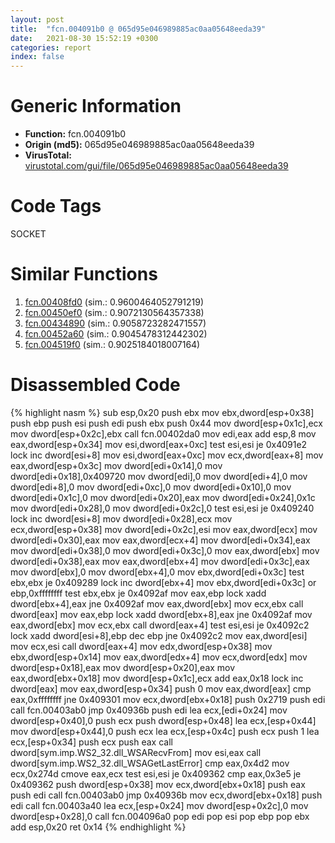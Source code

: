 ```yaml
---
layout: post
title:  "fcn.004091b0 @ 065d95e046989885ac0aa05648eeda39"
date:   2021-08-30 15:52:19 +0300
categories: report
index: false
---
```


# Generic Information
- **Function:** fcn.004091b0
- **Origin (md5):** 065d95e046989885ac0aa05648eeda39
- **VirusTotal:** [virustotal.com/gui/file/065d95e046989885ac0aa05648eeda39][virustotal_ref]

# Code Tags
<span class="tag" id="SOCKET">SOCKET</span>


# Similar Functions

1. [fcn.00408fd0][similar_1_ref] (sim.: 0.9600464052791219)
2. [fcn.00450ef0][similar_2_ref] (sim.: 0.9072130564357338)
3. [fcn.00434890][similar_3_ref] (sim.: 0.9058723282471557)
4. [fcn.00452a60][similar_4_ref] (sim.: 0.9045478312442302)
5. [fcn.004519f0][similar_5_ref] (sim.: 0.9025184018007164)


# Disassembled Code

{% highlight nasm %}
sub esp,0x20
push ebx
mov ebx,dword[esp+0x38]
push ebp
push esi
push edi
push ebx
push 0x44
mov dword[esp+0x1c],ecx
mov dword[esp+0x2c],ebx
call fcn.00402da0
mov edi,eax
add esp,8
mov eax,dword[esp+0x34]
mov esi,dword[eax+0xc]
test esi,esi
je 0x4091e2
lock inc dword[esi+8]
mov esi,dword[eax+0xc]
mov ecx,dword[eax+8]
mov eax,dword[esp+0x3c]
mov dword[edi+0x14],0
mov dword[edi+0x18],0x409720
mov dword[edi],0
mov dword[edi+4],0
mov dword[edi+8],0
mov dword[edi+0xc],0
mov dword[edi+0x10],0
mov dword[edi+0x1c],0
mov dword[edi+0x20],eax
mov dword[edi+0x24],0x1c
mov dword[edi+0x28],0
mov dword[edi+0x2c],0
test esi,esi
je 0x409240
lock inc dword[esi+8]
mov dword[edi+0x28],ecx
mov ecx,dword[esp+0x38]
mov dword[edi+0x2c],esi
mov eax,dword[ecx]
mov dword[edi+0x30],eax
mov eax,dword[ecx+4]
mov dword[edi+0x34],eax
mov dword[edi+0x38],0
mov dword[edi+0x3c],0
mov eax,dword[ebx]
mov dword[edi+0x38],eax
mov eax,dword[ebx+4]
mov dword[edi+0x3c],eax
mov dword[ebx],0
mov dword[ebx+4],0
mov ebx,dword[edi+0x3c]
test ebx,ebx
je 0x409289
lock inc dword[ebx+4]
mov ebx,dword[edi+0x3c]
or ebp,0xffffffff
test ebx,ebx
je 0x4092af
mov eax,ebp
lock xadd dword[ebx+4],eax
jne 0x4092af
mov eax,dword[ebx]
mov ecx,ebx
call dword[eax]
mov eax,ebp
lock xadd dword[ebx+8],eax
jne 0x4092af
mov eax,dword[ebx]
mov ecx,ebx
call dword[eax+4]
test esi,esi
je 0x4092c2
lock xadd dword[esi+8],ebp
dec ebp
jne 0x4092c2
mov eax,dword[esi]
mov ecx,esi
call dword[eax+4]
mov edx,dword[esp+0x38]
mov ebx,dword[esp+0x14]
mov eax,dword[edx+4]
mov ecx,dword[edx]
mov dword[esp+0x18],eax
mov dword[esp+0x20],eax
mov eax,dword[ebx+0x18]
mov dword[esp+0x1c],ecx
add eax,0x18
lock inc dword[eax]
mov eax,dword[esp+0x34]
push 0
mov eax,dword[eax]
cmp eax,0xffffffff
jne 0x409301
mov ecx,dword[ebx+0x18]
push 0x2719
push edi
call fcn.00403ab0
jmp 0x40936b
push edi
lea ecx,[edi+0x24]
mov dword[esp+0x40],0
push ecx
push dword[esp+0x48]
lea ecx,[esp+0x44]
mov dword[esp+0x44],0
push ecx
lea ecx,[esp+0x4c]
push ecx
push 1
lea ecx,[esp+0x34]
push ecx
push eax
call dword[sym.imp.WS2_32.dll_WSARecvFrom]
mov esi,eax
call dword[sym.imp.WS2_32.dll_WSAGetLastError]
cmp eax,0x4d2
mov ecx,0x274d
cmove eax,ecx
test esi,esi
je 0x409362
cmp eax,0x3e5
je 0x409362
push dword[esp+0x38]
mov ecx,dword[ebx+0x18]
push eax
push edi
call fcn.00403ab0
jmp 0x40936b
mov ecx,dword[ebx+0x18]
push edi
call fcn.00403a40
lea ecx,[esp+0x24]
mov dword[esp+0x2c],0
mov dword[esp+0x28],0
call fcn.004096a0
pop edi
pop esi
pop ebp
pop ebx
add esp,0x20
ret 0x14
{% endhighlight %}


[similar_1_ref]: /report/fcn.00408fd0@065d95e046989885ac0aa05648eeda39
[similar_2_ref]: /report/fcn.00450ef0@4fe6510221c33bf023f6abed461fc13f
[similar_3_ref]: /report/fcn.00434890@4fe6510221c33bf023f6abed461fc13f
[similar_4_ref]: /report/fcn.00452a60@4fe6510221c33bf023f6abed461fc13f
[similar_5_ref]: /report/fcn.004519f0@4fe6510221c33bf023f6abed461fc13f
[virustotal_ref]: https://www.virustotal.com/gui/file/065d95e046989885ac0aa05648eeda39